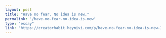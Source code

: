 ```yaml
---
layout: post
title: "Have no fear. No idea is new."
permalink: '/have-no-fear-no-idea-is-new'
type: "essay"
link: "https://creatorhabit.heynivi.com/p/have-no-fear-no-idea-is-new-1"
---
```

